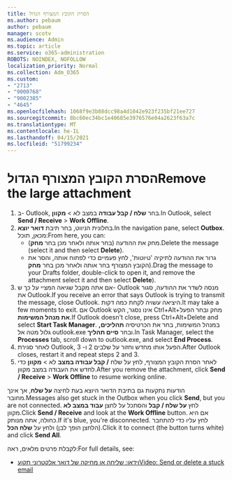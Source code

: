 ```yaml
---
title: הסרת הקובץ המצורף הגדול
ms.author: pebaum
author: pebaum
manager: scotv
ms.audience: Admin
ms.topic: article
ms.service: o365-administration
ROBOTS: NOINDEX, NOFOLLOW
localization_priority: Normal
ms.collection: Adm_O365
ms.custom:
- "2713"
- "9000768"
- "9002385"
- "4645"
ms.openlocfilehash: 1068f9e3b88dcc98a4d1042e923f235bf21ee727
ms.sourcegitcommit: 8bc60ec34bc1e40685e3976576e04a2623f63a7c
ms.translationtype: MT
ms.contentlocale: he-IL
ms.lasthandoff: 04/15/2021
ms.locfileid: "51799234"
---
```

# <a name="remove-the-large-attachment"></a><span data-ttu-id="1ef32-102">הסרת הקובץ המצורף הגדול</span><span class="sxs-lookup"><span data-stu-id="1ef32-102">Remove the large attachment</span></span>

1. <span data-ttu-id="1ef32-103">ב- Outlook, בחר **שלח / קבל עבודה** במצב לא  >  **מקוון**.</span><span class="sxs-lookup"><span data-stu-id="1ef32-103">In Outlook, select **Send / Receive** > **Work Offline**.</span></span> 
2. <span data-ttu-id="1ef32-104">בחלונית הניווט, בחר תיבת **דואר יוצא**.</span><span class="sxs-lookup"><span data-stu-id="1ef32-104">In the navigation pane, select **Outbox**.</span></span> <span data-ttu-id="1ef32-105">מכאן, תוכל:</span><span class="sxs-lookup"><span data-stu-id="1ef32-105">From here, you can:</span></span> 
    - <span data-ttu-id="1ef32-106">מחק את ההודעה (בחר אותה ולאחר מכן בחר **מחק**).</span><span class="sxs-lookup"><span data-stu-id="1ef32-106">Delete the message (select it and then select **Delete**).</span></span>
    - <span data-ttu-id="1ef32-107">גרור את ההודעה לתיקיה 'טיוטות', לחץ פעמיים כדי לפתוח אותה, והסר את הקובץ המצורף בחר אותה ולאחר מכן בחר **מחק**).</span><span class="sxs-lookup"><span data-stu-id="1ef32-107">Drag the message to your Drafts folder, double-click to open it, and remove the attachment select it and then select **Delete**).</span></span>
3. <span data-ttu-id="1ef32-108">אם אתה מקבל שגיאה המציי על כך ש- Outlook מנסה לשדר את ההודעה, סגור את Outlook.</span><span class="sxs-lookup"><span data-stu-id="1ef32-108">If you receive an error that says Outlook is trying to transmit the message, close Outlook.</span></span> <span data-ttu-id="1ef32-109">היציאה עשויה לקחת כמה דקות.</span><span class="sxs-lookup"><span data-stu-id="1ef32-109">It may take a few moments to exit.</span></span> <span data-ttu-id="1ef32-110">אם Outlook אינו נסגר, הקש Ctrl+Alt+מחק ובחר הפעל **את מנהל המשימות**.</span><span class="sxs-lookup"><span data-stu-id="1ef32-110">If Outlook doesn't close, press Ctrl+Alt+Delete and select **Start Task Manager**.</span></span> <span data-ttu-id="1ef32-111">במנהל המשימות, בחר את הכרטיסיה **תהליכים,** גלול מטה אל outlook.exe ובחר **סיים תהליך**.</span><span class="sxs-lookup"><span data-stu-id="1ef32-111">In Task Manager, select the **Processes** tab, scroll down to outlook.exe, and select **End Process**.</span></span>
4. <span data-ttu-id="1ef32-112">לאחר סגירת Outlook, הפעל אותו מחדש וחזור על שלבים 2 ו- 3.</span><span class="sxs-lookup"><span data-stu-id="1ef32-112">After Outlook closes, restart it and repeat steps 2 and 3.</span></span> 
5. <span data-ttu-id="1ef32-113">לאחר הסרת הקובץ המצורף, לחץ על שלח **/ קבל עבודה במצב** לא  >  **מקוון** כדי לחדש את העבודה במצב מקוון.</span><span class="sxs-lookup"><span data-stu-id="1ef32-113">After you remove the attachment, click **Send / Receive** > **Work Offline** to resume working online.</span></span> 

<span data-ttu-id="1ef32-114">הודעות נתקעות גם בתיבת הדואר היוצא בעת לחיצה **על שלח**, אך אינך מחובר.</span><span class="sxs-lookup"><span data-stu-id="1ef32-114">Messages also get stuck in the Outbox when you click **Send**, but you are not connected.</span></span> <span data-ttu-id="1ef32-115">לחץ **על שלח / קבל** והסתכל על לחצן **עבוד במצב לא** מקוון.</span><span class="sxs-lookup"><span data-stu-id="1ef32-115">Click **Send / Receive** and look at the **Work Offline** button.</span></span> <span data-ttu-id="1ef32-116">אם היא כחולה, אתה מנותק.</span><span class="sxs-lookup"><span data-stu-id="1ef32-116">If it's blue, you're disconnected.</span></span> <span data-ttu-id="1ef32-117">לחץ עליו כדי להתחבר (הלחצן הופך לבן) ולחץ על **שלח הכל**.</span><span class="sxs-lookup"><span data-stu-id="1ef32-117">Click it to connect (the button turns white) and click **Send All**.</span></span>
 
 <span data-ttu-id="1ef32-118">לקבלת פרטים מלאים, ראה:</span><span class="sxs-lookup"><span data-stu-id="1ef32-118">For full details, see:</span></span>
- [<span data-ttu-id="1ef32-119">וידאו: שליחה או מחיקה של דואר אלקטרוני תקוע</span><span class="sxs-lookup"><span data-stu-id="1ef32-119">Video: Send or delete a stuck email</span></span>](https://support.office.com/article/Video-Send-or-delete-an-email-stuck-in-your-outbox-26d5d34a-4e5f-444a-a9e8-44db04a94dec) 